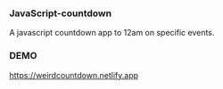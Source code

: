 ### JavaScript-countdown

A javascript countdown app to 12am on specific events. 

### DEMO

https://weirdcountdown.netlify.app
